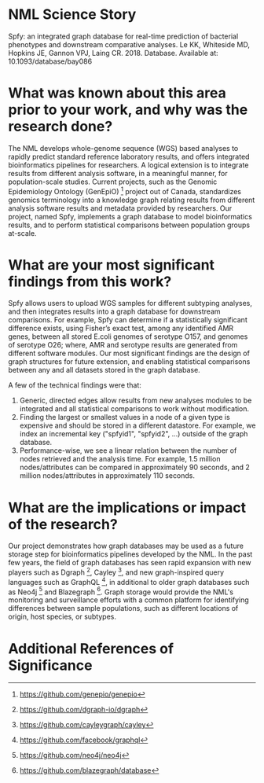 # NML Science Story
Spfy: an integrated graph database for real-time prediction of bacterial phenotypes and downstream comparative analyses. Le KK, Whiteside MD, Hopkins JE, Gannon VPJ, Laing CR. 2018. Database. 
Available at: 10.1093/database/bay086

# What was known about this area prior to your work, and why was the research done?
The NML develops whole-genome sequence (WGS) based analyses to rapidly predict standard reference laboratory results, and offers integrated bioinformatics pipelines for researchers.
A logical extension is to integrate results from different analysis software, in a meaningful manner, for population-scale studies.
Current projects, such as the Genomic Epidemiology Ontology (GenEpiO) [^1] project out of Canada, standardizes genomics terminology into a knowledge graph relating results from different analysis software results and metadata provided by researchers.
Our project, named Spfy, implements a graph database to model bioinformatics results, and to perform statistical comparisons between population groups at-scale.

# What are your most significant findings from this work?
Spfy allows users to upload WGS samples for different subtyping analyses, and then integrates results into a graph database for downstream comparisons.
For example, Spfy can determine if a statistically significant difference exists, using Fisher’s exact test, among any identified AMR genes, between all stored E.coli genomes of serotype O157, and genomes of serotype O26; where, AMR and serotype results are generated from different software modules.
Our most significant findings are the design of graph structures for future extension, and enabling statistical comparisons between any and all datasets stored in the graph database.

A few of the technical findings were that:

1. Generic, directed edges allow results from new analyses modules to be integrated and all statistical comparisons to work without modification.
2. Finding the largest or smallest values in a node of a given type is expensive and should be stored in a different datastore. For example, we index an incremental key ("spfyid1", "spfyid2", ...) outside of the graph database.
3. Performance-wise, we see a linear relation between the number of nodes retrieved and the analysis time. For example, 1.5 million nodes/attributes can be compared in approximately 90 seconds, and 2 million nodes/attributes in approximately 110 seconds.

# What are the implications or impact of the research?
Our project demonstrates how graph databases may be used as a future storage step for bioinformatics pipelines developed by the NML.
In the past few years, the field of graph databases has seen rapid expansion with new players such as Dgraph [^2], Cayley [^3], and new graph-inspired query languages such as GraphQL [^4], in additional to older graph databases such as Neo4j [^5] and Blazegraph [^6].
Graph storage would provide the NML's monitoring and surveillance efforts with a common platform for identifying differences between sample populations, such as different locations of origin, host species, or subtypes.

# Additional References of Significance
[^1]: https://github.com/genepio/genepio
[^2]: https://github.com/dgraph-io/dgraph
[^3]: https://github.com/cayleygraph/cayley
[^4]: https://github.com/facebook/graphql
[^5]: https://github.com/neo4j/neo4j
[^6]: https://github.com/blazegraph/database
